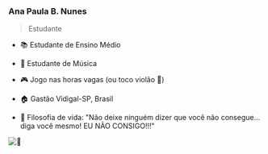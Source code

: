 ### Ana Paula B. Nunes


>Estudante



- 📚 Estudante de Ensino Médio 

- 🎸 Estudante de Música

- 🎮 Jogo nas horas vagas (ou toco violão 👀)

- 🏠 Gastão Vidigal-SP, Brasil

- 💭 Filosofia de vida: "Não deixe ninguém dizer que você não consegue... diga você mesmo! EU NÃO CONSIGO!!!"

![👀](https://www.google.com/url?sa=i&url=https%3A%2F%2Fwww.slideshowapresentacoes.com.br%2Fpost%2Fdiferenca-de-imagem-jpg-png-gif-bmp-svg&psig=AOvVaw1vWbP_AntcdXQZpyicKVVV&ust=1717540461965000&source=images&cd=vfe&opi=89978449&ved=0CBEQjRxqFwoTCJDY0vy-wIYDFQAAAAAdAAAAABAE)
